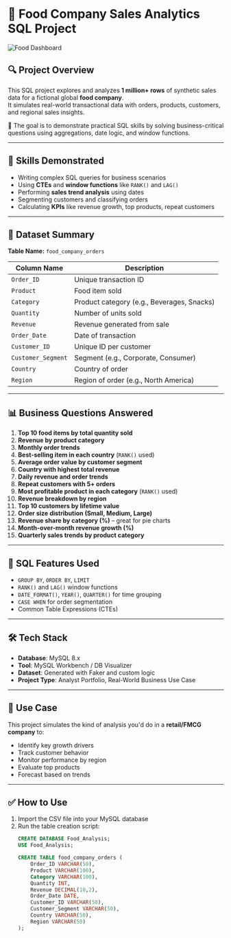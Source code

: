 # 🍔 Food Company Sales Analytics SQL Project

![Food Dashboard](https://raw.githubusercontent.com/abhisheknaiidu/awesome-github-profile-readme/master/img/food-analytics.png)

## 🔍 Project Overview

This SQL project explores and analyzes **1 million+ rows** of synthetic sales data for a fictional global **food company**.  
It simulates real-world transactional data with orders, products, customers, and regional sales insights.

🎯 The goal is to demonstrate practical SQL skills by solving business-critical questions using aggregations, date logic, and window functions.

---

## 🧠 Skills Demonstrated

- Writing complex SQL queries for business scenarios  
- Using **CTEs** and **window functions** like `RANK()` and `LAG()`  
- Performing **sales trend analysis** using dates  
- Segmenting customers and classifying orders  
- Calculating **KPIs** like revenue growth, top products, repeat customers

---

## 📁 Dataset Summary

**Table Name:** `food_company_orders`

| Column Name        | Description                                 |
|--------------------|---------------------------------------------|
| `Order_ID`         | Unique transaction ID                       |
| `Product`          | Food item sold                              |
| `Category`         | Product category (e.g., Beverages, Snacks)  |
| `Quantity`         | Number of units sold                        |
| `Revenue`          | Revenue generated from sale                 |
| `Order_Date`       | Date of transaction                         |
| `Customer_ID`      | Unique ID per customer                      |
| `Customer_Segment` | Segment (e.g., Corporate, Consumer)         |
| `Country`          | Country of order                            |
| `Region`           | Region of order (e.g., North America)       |

---

## 📊 Business Questions Answered

1. **Top 10 food items by total quantity sold**
2. **Revenue by product category**
3. **Monthly order trends**
4. **Best-selling item in each country** (`RANK()` used)
5. **Average order value by customer segment**
6. **Country with highest total revenue**
7. **Daily revenue and order trends**
8. **Repeat customers with 5+ orders**
9. **Most profitable product in each category** (`RANK()` used)
10. **Revenue breakdown by region**
11. **Top 10 customers by lifetime value**
12. **Order size distribution (Small, Medium, Large)**
13. **Revenue share by category (%)** – great for pie charts
14. **Month-over-month revenue growth (%)**
15. **Quarterly sales trends by product category**

---

## 🧮 SQL Features Used

- `GROUP BY`, `ORDER BY`, `LIMIT`
- `RANK()` and `LAG()` window functions
- `DATE_FORMAT()`, `YEAR()`, `QUARTER()` for time grouping
- `CASE WHEN` for order segmentation
- Common Table Expressions (CTEs)

---

## 🛠 Tech Stack

- **Database**: MySQL 8.x  
- **Tool**: MySQL Workbench / DB Visualizer  
- **Dataset**: Generated with Faker and custom logic  
- **Project Type**: Analyst Portfolio, Real-World Business Use Case

---

## 💼 Use Case

This project simulates the kind of analysis you'd do in a **retail/FMCG company** to:
- Identify key growth drivers
- Track customer behavior
- Monitor performance by region
- Evaluate top products
- Forecast based on trends

---

## ✅ How to Use

1. Import the CSV file into your MySQL database
2. Run the table creation script:
   ```sql
   CREATE DATABASE Food_Analysis;
   USE Food_Analysis;

   CREATE TABLE food_company_orders (
       Order_ID VARCHAR(50),
       Product VARCHAR(100),
       Category VARCHAR(100),
       Quantity INT,
       Revenue DECIMAL(10,2),
       Order_Date DATE,
       Customer_ID VARCHAR(50),
       Customer_Segment VARCHAR(50),
       Country VARCHAR(50),
       Region VARCHAR(50)
   );
